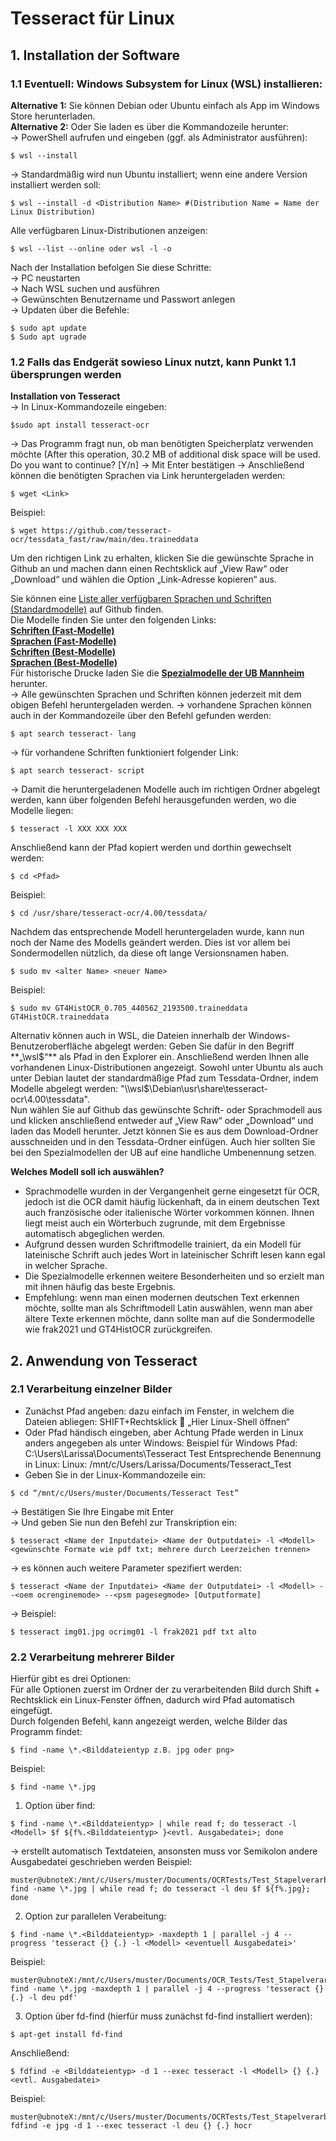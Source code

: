 # Tesseract für Linux

## 1. Installation der Software

### 1.1 Eventuell: **Windows Subsystem for Linux (WSL)** installieren:
**Alternative 1:** Sie können Debian oder Ubuntu einfach als App im Windows Store herunterladen.  
**Alternative 2:** Oder Sie laden es über die Kommandozeile herunter:  
-> PowerShell aufrufen und eingeben (ggf. als Administrator ausführen): 
```
$ wsl --install
```
-> Standardmäßig wird nun Ubuntu installiert; wenn eine andere Version installiert werden soll: 
```
$ wsl --install -d <Distribution Name> #(Distribution Name = Name der Linux Distribution)
```
Alle verfügbaren Linux-Distributionen anzeigen:
```
$ wsl --list --online oder wsl -l -o 
```
Nach der Installation befolgen Sie diese Schritte:  
-> PC neustarten  
-> Nach WSL suchen und ausführen  
-> Gewünschten Benutzername und Passwort anlegen  
-> Updaten über die Befehle:  
```
$ sudo apt update
$ Sudo apt ugrade
```

### 1.2 Falls das Endgerät sowieso Linux nutzt, kann Punkt 1.1 übersprungen werden  
 **Installation von Tesseract**  
-> In Linux-Kommandozeile eingeben:  
```
$sudo apt install tesseract-ocr
```
-> Das Programm fragt nun, ob man benötigten Speicherplatz verwenden möchte (After this operation, 30.2 MB of additional disk space will be used. Do you want to continue? [Y/n]
-> Mit Enter bestätigen 
-> Anschließend können die benötigten Sprachen via Link heruntergeladen werden:
```
$ wget <Link>
```
Beispiel:  
```
$ wget https://github.com/tesseract-ocr/tessdata_fast/raw/main/deu.traineddata
```
Um den richtigen Link zu erhalten, klicken Sie die gewünschte Sprache in Github an und machen dann einen Rechtsklick auf „View Raw“ oder „Download“ und wählen die Option „Link-Adresse kopieren“ aus.  

Sie können eine [Liste aller verfügbaren Sprachen und Schriften (Standardmodelle)](https://github.com/tesseract-ocr/tessdoc/blob/main/Data-Files-in-different-versions.md) auf Github finden.  
Die Modelle finden Sie unter den folgenden Links:  
[**Schriften (Fast-Modelle)**](https://github.com/tesseract-ocr/tessdata_fast/tree/main/script)  
[**Sprachen (Fast-Modelle)**](https://github.com/tesseract-ocr/tessdata_fast)  
[**Schriften (Best-Modelle)**](https://github.com/tesseract-ocr/tessdata_best/tree/main/script)  
[**Sprachen (Best-Modelle)**](https://github.com/tesseract-ocr/tessdata_best)  
Für historische Drucke laden Sie die [**Spezialmodelle der UB Mannheim**](https://ub-backup.bib.uni-mannheim.de/~stweil/tesstrain/) herunter.  
-> Alle gewünschten Sprachen und Schriften können jederzeit mit dem obigen Befehl heruntergeladen werden.
-> vorhandene Sprachen können auch in der Kommandozeile über den Befehl gefunden werden:  
```
$ apt search tesseract- lang
```
-> für vorhandene Schriften funktioniert folgender Link: 
```
$ apt search tesseract- script
```
-> Damit die heruntergeladenen Modelle auch im richtigen Ordner abgelegt werden, kann über folgenden Befehl herausgefunden werden, wo die Modelle liegen:  
```
$ tesseract -l XXX XXX XXX
```
Anschließend kann der Pfad kopiert werden und dorthin gewechselt werden:  
```
$ cd <Pfad>
```
Beispiel: 
```
$ cd /usr/share/tesseract-ocr/4.00/tessdata/
```
Nachdem das entsprechende Modell heruntergeladen wurde, kann nun noch der Name des Modells geändert werden. Dies ist vor allem bei Sondermodellen nützlich, da diese oft lange Versionsnamen haben.  
```
$ sudo mv <alter Name> <neuer Name>
```
Beispiel:  
```
$ sudo mv GT4HistOCR_0.705_440562_2193500.traineddata GT4HistOCR.traineddata
```
Alternativ können auch in WSL, die Dateien innerhalb der Windows-Benutzeroberfläche abgelegt werden: 
Geben Sie dafür in den Begriff **„\\wsl$“** als Pfad in den Explorer ein. Anschließend werden Ihnen alle vorhandenen Linux-Distributionen angezeigt. Sowohl unter Ubuntu als auch unter Debian lautet der standardmäßige Pfad zum Tessdata-Ordner, indem Modelle abgelegt werden: "\\wsl$\Debian\usr\share\tesseract-ocr\4.00\tessdata".   
Nun wählen Sie auf Github das gewünschte Schrift- oder Sprachmodell aus und klicken anschließend entweder auf „View Raw“ oder „Download“ und laden das Modell herunter. Jetzt können Sie es aus dem Download-Ordner ausschneiden und in den Tessdata-Ordner einfügen. Auch hier sollten Sie bei den Spezialmodellen der UB auf eine handliche Umbenennung setzen.  

**Welches Modell soll ich auswählen?**
- Sprachmodelle wurden in der Vergangenheit gerne eingesetzt für OCR, jedoch ist die OCR damit häufig lückenhaft, da in einem deutschen Text auch französische oder italienische Wörter vorkommen können. Ihnen liegt meist auch ein Wörterbuch zugrunde, mit dem Ergebnisse automatisch abgeglichen werden.  
- Aufgrund dessen wurden Schriftmodelle trainiert, da ein Modell für lateinische Schrift auch jedes Wort in lateinischer Schrift lesen kann egal in welcher Sprache.  
- Die Spezialmodelle erkennen weitere Besonderheiten und so erzielt man mit ihnen häufig das beste Ergebnis.  
- Empfehlung: wenn man einen modernen deutschen Text erkennen möchte, sollte man als Schriftmodell Latin auswählen, wenn man aber ältere Texte erkennen möchte, dann sollte man auf die Sondermodelle wie frak2021 und GT4HistOCR zurückgreifen.  

## 2. Anwendung von Tesseract
### 2.1 Verarbeitung einzelner Bilder
- Zunächst Pfad angeben: dazu einfach im Fenster, in welchem die Dateien abliegen: SHIFT+Rechtsklick  „Hier Linux-Shell öffnen“ 
- Oder Pfad händisch eingeben, aber Achtung Pfade werden in Linux anders angegeben als unter Windows:
Beispiel für Windows Pfad: C:\Users\Larissa\Documents\Tesseract Test
Entsprechende Benennung in Linux: Linux: /mnt/c/Users/Larissa/Documents/Tesseract_Test
- Geben Sie in der Linux-Kommandozeile ein:
```
$ cd “/mnt/c/Users/muster/Documents/Tesseract Test” 
```
-> Bestätigen Sie Ihre Eingabe mit Enter  
-> Und geben Sie nun den Befehl zur Transkription ein: 
```
$ tesseract <Name der Inputdatei> <Name der Outputdatei> -l <Modell> <gewünschte Formate wie pdf txt; mehrere durch Leerzeichen trennen>
```
-> es können auch weitere Parameter spezifiert werden:  
```
$ tesseract <Name der Inputdatei> <Name der Outputdatei> -l <Modell> --<oem ocrenginemode> --<psm pagesegmode> [Outputformate]
```
-> Beispiel: 
```
$ tesseract img01.jpg ocrimg01 -l frak2021 pdf txt alto
```

### 2.2 Verarbeitung mehrerer Bilder  
Hierfür gibt es drei Optionen:  
Für alle Optionen zuerst im Ordner der zu verarbeitenden Bild durch Shift + Rechtsklick ein Linux-Fenster öffnen, dadurch wird Pfad automatisch eingefügt.  
Durch folgenden Befehl, kann angezeigt werden, welche Bilder das Programm findet:  
```
$ find -name \*.<Bilddateientyp z.B. jpg oder png> 
```
Beispiel:  
```
$ find -name \*.jpg
```
1. Option über find: 
```
$ find -name \*.<Bilddateientyp> | while read f; do tesseract -l <Modell> $f ${f%.<Bilddateientyp> }<evtl. Ausgabedatei>; done
```
-> erstellt automatisch Textdateien, ansonsten muss vor Semikolon andere Ausgabedatei geschrieben werden
Beispiel:  
```
muster@ubnoteX:/mnt/c/Users/muster/Documents/OCRTests/Test_Stapelverarbeitung$ find -name \*.jpg | while read f; do tesseract -l deu $f ${f%.jpg}; done
```
2. Option zur parallelen Verabeitung: 
```
$ find -name \*.<Bilddateientyp> -maxdepth 1 | parallel -j 4 --progress 'tesseract {} {.} -l <Modell> <eventuell Ausgabedatei>'
```
Beispiel:
```
muster@ubnoteX:/mnt/c/Users/muster/Documents/OCR_Tests/Test_Stapelverarbeitung$ find -name \*.jpg -maxdepth 1 | parallel -j 4 --progress 'tesseract {} {.} -l deu pdf'
```
3. Option über fd-find (hierfür muss zunächst fd-find installiert werden): 
```
$ apt-get install fd-find
```
Anschließend: 
```
$ fdfind -e <Bilddateientyp> -d 1 --exec tesseract -l <Modell> {} {.} <evtl. Ausgabedatei>
```
Beispiel:  
```
muster@ubnoteX:/mnt/c/Users/muster/Documents/OCRTests/Test_Stapelverarbeitung$ fdfind -e jpg -d 1 --exec tesseract -l deu {} {.} hocr
```
